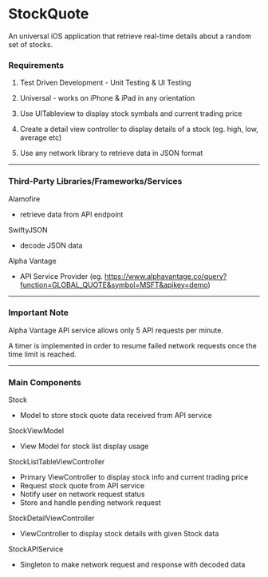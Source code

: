 # StockQuote

An universal iOS application that retrieve real-time details about a random set of stocks.

### Requirements

1) Test Driven Development - Unit Testing & UI Testing

2) Universal - works on iPhone & iPad in any orientation

3) Use UITableview to display stock symbals and current trading price

4) Create a detail view controller to display details of a stock (eg. high, low, average etc)

5) Use any network library to retrieve data in JSON format



------
### Third-Party Libraries/Frameworks/Services

Alamofire 
  - retrieve data from API endpoint

SwiftyJSON
  - decode JSON data

Alpha Vantage
  - API Service Provider (eg. https://www.alphavantage.co/query?function=GLOBAL_QUOTE&symbol=MSFT&apikey=demo)



------
### Important Note

Alpha Vantage API service allows only 5 API requests per minute.

A timer is implemented in order to resume failed network requests once the time limit is reached.



------
### Main Components

Stock
  - Model to store stock quote data received from API service

StockViewModel
  - View Model for stock list display usage

StockListTableViewController
  - Primary ViewController to display stock info and current trading price
  - Request stock quote from API service
  - Notify user on network request status
  - Store and handle pending network request
  
StockDetailViewController
  - ViewController to display stock details with given Stock data
  
StockAPIService
  - Singleton to make network request and response with decoded data
